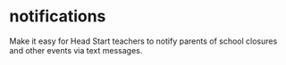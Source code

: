 notifications
=============

Make it easy for Head Start teachers to notify parents of school closures and other events via text messages.
